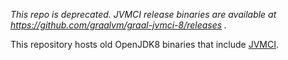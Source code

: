 _This repo is deprecated. JVMCI release binaries are available at https://github.com/graalvm/graal-jvmci-8/releases ._

This repository hosts old OpenJDK8 binaries that include [JVMCI](https://github.com/graalvm/graal-jvmci-8).
